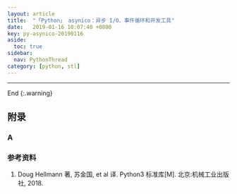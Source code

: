 ```yaml
---
layout: article
title:  "「Python」 asynico：异步 I/O、事件循环和并发工具"
date:   2019-01-16 10:07:40 +0800
key: py-asynico-20190116
aside:
  toc: true
sidebar:
  nav: PythonThread
category: [python, stl]
---
```



-------------------  
 End
{:.warning}  



## 附录
### A

### 参考资料
1. Doug Hellmann 著, 苏金国, et al 译. Python3 标准库[M]. 北京:机械工业出版社, 2018.
